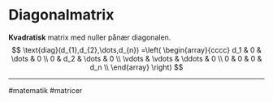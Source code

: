 # Diagonalmatrix
**Kvadratisk** matrix med nuller pånær diagonalen.
$$
\text{diag}(d_{1},d_{2},\dots,d_{n}) =\left(
\begin{array}{cccc}
 d_1 & 0 & \dots & 0 \\
 0 & d_2 & \dots & 0 \\
 \vdots & \vdots & \ddots & 0 \\
 0 & 0 & 0 & d_n \\
\end{array}
\right)
$$

---
#matematik #matricer